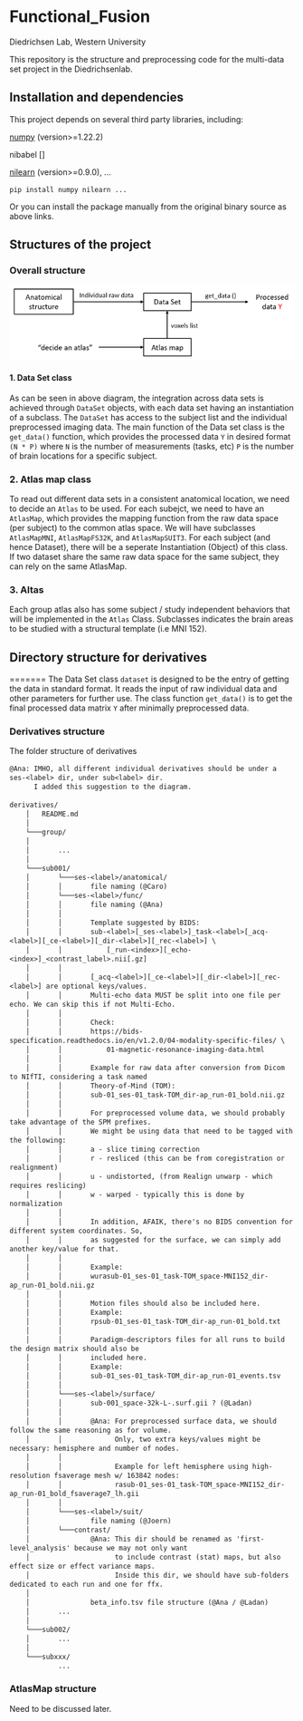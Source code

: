 Functional_Fusion
====
Diedrichsen Lab, Western University

This repository is the structure and preprocessing code for the multi-data set project in the Diedrichsenlab. 

Installation and dependencies
------
This project depends on several third party libraries, including: 

[numpy](https://numpy.org/) (version>=1.22.2)

nibabel []

[nilearn](https://nilearn.github.io/stable/index.html) (version>=0.9.0), ...

	pip install numpy nilearn ...

Or you can install the package manually from the original binary source as above links.	

Structures of the project
------
### Overall structure
![ScreenShot](docs/structure.png)

#### 1. Data Set class
As can be seen in above diagram, the integration across data sets is achieved through  `DataSet` objects, with each data set having an instantiation of a subclass. The `DataSet` has access to the subject list and the individual preprocessed imaging data. The main function of the Data set class is the  `get_data()` function, which provides the 
processed data `Y` in desired format `(N * P)` where `N` is the number of measurements (tasks, etc) `P` is the number of brain locations for a specific subject. 

### 2. Atlas map class

To read out different data sets in a consistent anatomical location, we need to
decide an `Atlas` to be used. For each subejct, we need to have an `AtlasMap`, which provides the mapping function from the raw data space (per subject) to the common atlas space. We will have subclasses `AtlasMapMNI`, `AtlasMapFS32K`, and `AtlasMapSUIT3`. For each subject (and hence Dataset), there will be a seperate Instantiation (Object) of this class. If two dataset share the same raw data space for the same subject, they can rely on the same AtlasMap. 

### 3. Altas
Each group atlas also has some subject / study independent behaviors that will be implemented in the `Atlas` Class. Subclasses indicates the brain areas to be studied with a structural template (i.e MNI 152).

## Directory structure for derivatives 
=======
The Data Set class `dataset` is designed to be the entry of getting the data in standard format. It 
reads the input of raw individual data and other parameters for further use. The class function 
`get_data()` is to get the final processed data matrix `Y` after minimally preprocessed data.

### Derivatives structure

The folder structure of derivatives

    @Ana: IMHO, all different individual derivatives should be under a ses-<label> dir, under sub<label> dir.
          I added this suggestion to the diagram.
      
    derivatives/
        │   README.md
        │
        └───group/
        │       
        │       ...
        │   
        └───sub001/
        │       └───ses-<label>/anatomical/
        │       │       file naming (@Caro)
        │       └───ses-<label>/func/
        │       │       file naming (@Ana)
        │       │
        │       │       Template suggested by BIDS:         
        │       │       sub-<label>[_ses-<label>]_task-<label>[_acq-<label>][_ce-<label>][_dir-<label>][_rec-<label>] \
        │       │           [_run-<index>][_echo-<index>]_<contrast_label>.nii[.gz]
        │       │
        │       │       [_acq-<label>][_ce-<label>][_dir-<label>][_rec-<label>] are optional keys/values.
        │       │       Multi-echo data MUST be split into one file per echo. We can skip this if not Multi-Echo.
        │       │
        │       │       Check: 
        │       │       https://bids-specification.readthedocs.io/en/v1.2.0/04-modality-specific-files/ \
        │       │           01-magnetic-resonance-imaging-data.html
        │       │
        │       │       Example for raw data after conversion from Dicom to NIfTI, considering a task named
        │       │       Theory-of-Mind (TOM):
        │       │       sub-01_ses-01_task-TOM_dir-ap_run-01_bold.nii.gz
        │       │         
        │       │       For preprocessed volume data, we should probably take advantage of the SPM prefixes. 
        │       │       We might be using data that need to be tagged with the following:
        │       │       a - slice timing correction
        │       │       r - resliced (this can be from coregistration or realignment)
        │       │       u - undistorted, (from Realign unwarp - which requires reslicing)
        │       │       w - warped - typically this is done by normalization
        │       │
        │       │       In addition, AFAIK, there's no BIDS convention for different system coordinates. So,
        │       │       as suggested for the surface, we can simply add another key/value for that.
        │       │         
        │       │       Example:
        │       │       wurasub-01_ses-01_task-TOM_space-MNI152_dir-ap_run-01_bold.nii.gz
        │       │
        │       │       Motion files should also be included here.
        │       │       Example:
        │       │       rpsub-01_ses-01_task-TOM_dir-ap_run-01_bold.txt
        │       │         
        │       │       Paradigm-descriptors files for all runs to build the design matrix should also be 
        │       │       included here.
        │       │       Example:
        │       │       sub-01_ses-01_task-TOM_dir-ap_run-01_events.tsv
        │       │         
        │       └───ses-<label>/surface/
        │       │       sub-001_space-32k-L-.surf.gii ? (@Ladan)
        │       │
        │       │       @Ana: For preprocessed surface data, we should follow the same reasoning as for volume.
        │       │             Only, two extra keys/values might be necessary: hemisphere and number of nodes.
        │       │               
        │       │             Example for left hemisphere using high-resolution fsaverage mesh w/ 163842 nodes:
        │       │             rasub-01_ses-01_task-TOM_space-MNI152_dir-ap_run-01_bold_fsaverage7_lh.gii
        │       │               
        │       └───ses-<label>/suit/
        │               file naming (@Joern)
        │       └───contrast/
        │               @Ana: This dir should be renamed as 'first-level_analysis' because we may not only want 
        │                     to include contrast (stat) maps, but also effect size or effect variance maps.
        │                     Inside this dir, we should have sub-folders dedicated to each run and one for ffx.
        │
        │               beta_info.tsv file structure (@Ana / @Ladan)
        │       ...
        │   
        └───sub002/
        │       ...
        │     
        └───subxxx/
                ...

### AtlasMap structure

Need to be discussed later.
